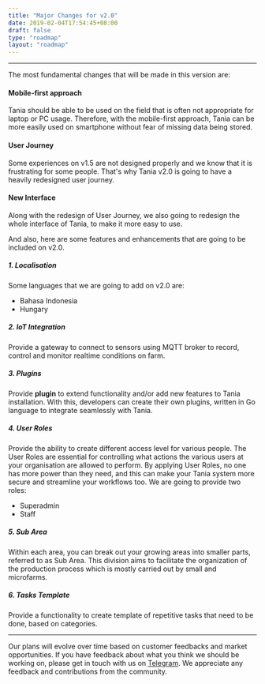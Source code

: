 ```yaml
---
title: "Major Changes for v2.0"
date: 2019-02-04T17:54:45+08:00
draft: false
type: "roadmap"
layout: "roadmap"
---
```


<hr/>

The most fundamental changes that will be made in this version are:

#### **Mobile-first approach**

Tania should be able to be used on the field that is often not appropriate for laptop or PC usage. Therefore, with the mobile-first approach, Tania can be more easily used on smartphone without fear of missing data being stored.

#### **User Journey**

Some experiences on v1.5 are not designed properly and we know that it is frustrating for some people. That's why Tania v2.0 is going to have a heavily redesigned user journey.

#### **New Interface**

Along with the redesign of User Journey, we also going to redesign the whole interface of Tania, to make it more easy to use.

And also, here are some features and enhancements that are going to be included on v2.0.

##### **1. Localisation**

Some languages that we are going to add on v2.0 are:

* Bahasa Indonesia
* Hungary

##### **2. IoT Integration**

Provide a gateway to connect to sensors using MQTT broker to record, control and monitor realtime conditions on farm. 

##### **3. Plugins**

Provide **plugin** to extend functionality and/or add new features to Tania installation. With this, developers can create their own plugins, written in Go language to integrate seamlessly with Tania. 

##### **4. User Roles**

Provide the ability to create different access level for various people. The User Roles are essential for controlling what actions the various users at your organisation are allowed to perform. By applying User Roles, no one has more power than they need, and this can make your Tania system more secure and streamline your workflows too. We are going to provide two roles:

* Superadmin
* Staff

##### **5. Sub Area**

Within each area, you can break out your growing areas into smaller parts, referred to as Sub Area. This division aims to facilitate the organization of the production process which is mostly carried out by small and microfarms.

##### **6. Tasks Template**

Provide a functionality to create template of repetitive tasks that need to be done, based on categories. 

<hr/>

Our plans will evolve over time based on customer feedbacks and market opportunities. If you have feedback about what you think we should be working on, please get in touch with us on [Telegram](https://t.me/usetania). We appreciate any feedback and contributions from the community.
